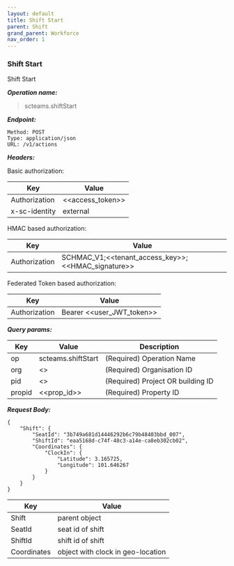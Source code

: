 ```yaml
---
layout: default
title: Shift Start
parent: Shift
grand_parent: Workforce
nav_order: 1
---
```



### Shift Start

Shift Start

***Operation name:***

> scteams.shiftStart

***Endpoint:***

```
Method: POST
Type: application/json
URL: /v1/actions
```

***Headers:***

Basic authorization:

|Key|Value|
|---|---|
|Authorization|<<access_token>>|
|x-sc-identity|external|

HMAC based authorization:

|Key|Value|
|---|---|
|Authorization|SCHMAC_V1;<<tenant_access_key>>;<<HMAC_signature>>|

Federated Token based authorization:

|Key|Value|
|---|---|
|Authorization|Bearer <<user_JWT_token>>|

***Query params:***

| Key | Value | Description |
| --- | ------|-------------|
| op | scteams.shiftStart | (Required) Operation Name |
| org | <<org>> | (Required) Organisation ID |
| pid | <<pid>> | (Required) Project OR building ID |
| propid | <<prop_id>> | (Required) Property ID |


***Request Body:***

```
{
    "Shift": {
        "SeatId": "3b749a681d14446292b6c79b48403bbd_007",
        "ShiftId": "eaa5168d-c74f-48c3-a14e-ca8eb302cb02",
        "Coordinates": {
            "ClockIn": {
                "Latitude": 3.165725,
                "Longitude": 101.646267
            }
        }
    }
}
```

|Key|Value|
|---|---|
|Shift|parent object|
|SeatId|seat id of shift|
|ShiftId|shift id of shift|
|Coordinates|object with clock in geo-location|